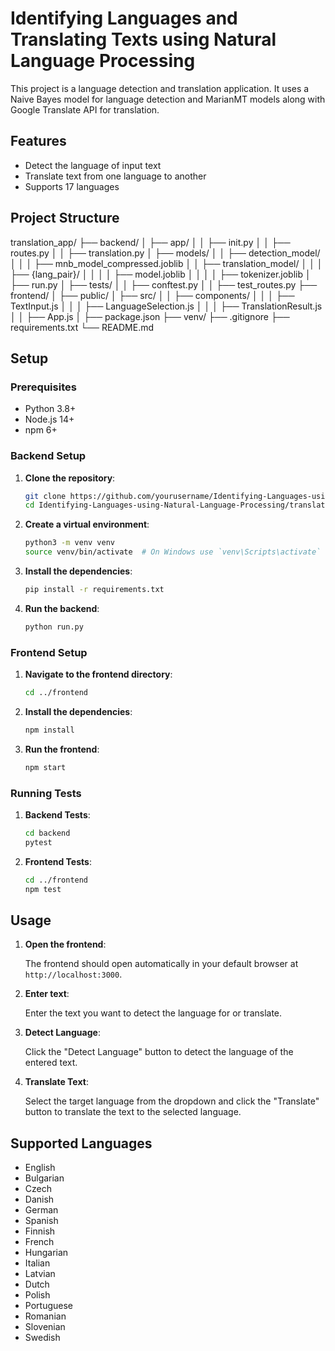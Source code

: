 # Identifying Languages and Translating Texts using Natural Language Processing

This project is a language detection and translation application. It uses a Naive Bayes model for language detection and MarianMT models along with Google Translate API for translation.

## Features

- Detect the language of input text
- Translate text from one language to another
- Supports 17 languages

## Project Structure

translation_app/
├── backend/
│ ├── app/
│ │ ├── init.py
│ │ ├── routes.py
│ │ ├── translation.py
│ ├── models/
│ │ ├── detection_model/
│ │ │ ├── mnb_model_compressed.joblib
│ │ ├── translation_model/
│ │ │ ├── {lang_pair}/
│ │ │ │ ├── model.joblib
│ │ │ │ ├── tokenizer.joblib
│ ├── run.py
│ ├── tests/
│ │ ├── conftest.py
│ │ ├── test_routes.py
├── frontend/
│ ├── public/
│ ├── src/
│ │ ├── components/
│ │ │ ├── TextInput.js
│ │ │ ├── LanguageSelection.js
│ │ │ ├── TranslationResult.js
│ │ ├── App.js
│ ├── package.json
├── venv/
├── .gitignore
├── requirements.txt
└── README.md


## Setup

### Prerequisites

- Python 3.8+
- Node.js 14+
- npm 6+

### Backend Setup

1. **Clone the repository**:

    ```sh
    git clone https://github.com/yourusername/Identifying-Languages-using-Natural-Language-Processing.git
    cd Identifying-Languages-using-Natural-Language-Processing/translation_app/backend
    ```

2. **Create a virtual environment**:

    ```sh
    python3 -m venv venv
    source venv/bin/activate  # On Windows use `venv\Scripts\activate`
    ```

3. **Install the dependencies**:

    ```sh
    pip install -r requirements.txt
    ```

4. **Run the backend**:

    ```sh
    python run.py
    ```

### Frontend Setup

1. **Navigate to the frontend directory**:

    ```sh
    cd ../frontend
    ```

2. **Install the dependencies**:

    ```sh
    npm install
    ```

3. **Run the frontend**:

    ```sh
    npm start
    ```

### Running Tests

1. **Backend Tests**:

    ```sh
    cd backend
    pytest
    ```

2. **Frontend Tests**:

    ```sh
    cd ../frontend
    npm test
    ```

## Usage

1. **Open the frontend**:

    The frontend should open automatically in your default browser at `http://localhost:3000`.

2. **Enter text**:

    Enter the text you want to detect the language for or translate.

3. **Detect Language**:

    Click the "Detect Language" button to detect the language of the entered text.

4. **Translate Text**:

    Select the target language from the dropdown and click the "Translate" button to translate the text to the selected language.

## Supported Languages

- English
- Bulgarian
- Czech
- Danish
- German
- Spanish
- Finnish
- French
- Hungarian
- Italian
- Latvian
- Dutch
- Polish
- Portuguese
- Romanian
- Slovenian
- Swedish
